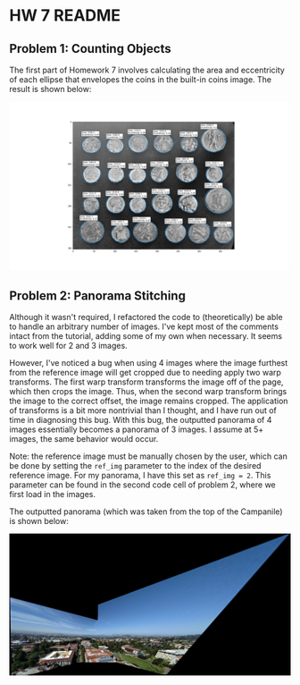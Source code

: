 # HW 7 README

## Problem 1: Counting Objects

The first part of Homework 7 involves calculating the area and eccentricity of each ellipse that envelopes the coins in the built-in coins image. The result is shown below:

![](coins.png)

## Problem 2: Panorama Stitching

Although it wasn't required, I refactored the code to (theoretically) be able to handle an arbitrary number of images. I've kept most of the comments intact from the tutorial, adding some of my own when necessary. It seems to work well for 2 and 3 images. 

However, I've noticed a bug when using 4 images where the image furthest from the reference image will get cropped due to needing apply two warp transforms. The first warp transform transforms the image off of the page, which then crops the image. Thus, when the second warp transform brings the image to the correct offset, the image remains cropped. The application of transforms is a bit more nontrivial than I thought, and I have run out of time in diagnosing this bug. With this bug, the outputted panorama of 4 images essentially becomes a panorama of 3 images. I assume at 5+ images, the same behavior would occur. 

Note: the reference image must be manually chosen by the user, which can be done by setting the `ref_img` parameter to the index of the desired reference image. For my panorama, I have this set as `ref_img = 2`. This parameter can be found in the second code cell of problem 2, where we first load in the images.

The outputted panorama (which was taken from the top of the Campanile) is shown below:

![](pano-advanced-output.png)